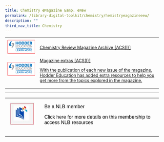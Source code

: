 ```yaml
---
title: Chemistry eMagazine &amp; eNew
permalink: /library-digital-toolkit/chemistry/hemistryeagazineeew/
description: ""
third_nav_title: Chemistry
---
```

<table>
	<tbody>
		<tr><td><img src="/images/Library%20Digital%20Toolkit/Review-Magazine-150x90.png"></td><td><a href="https://anglochineseschooli.sharepoint.com/sites/ACSIeResources/SitePages/eMagazine.aspx">Chemistry Review Magazine Archive [ACS(I)]</a></td></tr><tr><td><a href="https://www.hoddereducation.co.uk/magazineextras" target="_blank" rel="noopener noreferrer"><img src="/images/Library%20Digital%20Toolkit/Review-Magazine-150x90.png" alt="" width="150" height="90" style="box-sizing: border-box; border-style: none; max-width: 100%; height: auto; margin: 0px 20px 20px 0px;"></a></td><td><a href="https://www.hoddereducation.co.uk/magazineextras">Magazine extras [ACS(I)]</a><p><a href="https://www.hoddereducation.co.uk/magazineextras">With the publication of each new issue of the magazine.<br style="box-sizing: border-box; margin-top: 0px;">Hodder Education has added extra resources to help you get more from the topics explored in the magazine.</a></p></td></tr></tbody></table>

* * *

<table style="box-sizing: border-box; border-collapse: collapse; min-width: 500px; color: rgb(0, 0, 0); font-family: Arial, sans-serif; font-size: 16px; font-style: normal; font-variant-ligatures: normal; font-variant-caps: normal; font-weight: 400; letter-spacing: normal; orphans: 2; text-align: start; text-transform: none; white-space: normal; widows: 2; word-spacing: 0px; -webkit-text-stroke-width: 0px; text-decoration-thickness: initial; text-decoration-style: initial; text-decoration-color: initial;"><tbody style="box-sizing: border-box; margin-top: 0px;"><tr style="box-sizing: border-box; margin-top: 0px;"><td style="box-sizing: border-box; border-collapse: collapse; padding: 10px 15px; line-height: 18px; margin-top: 0px;"><img loading="lazy" class="alignnone size-full wp-image-19016" src="/images/Library%20Digital%20Toolkit/library-logo.jpg" alt="" width="100" height="96" style="box-sizing: border-box; border-style: none; max-width: 100%; height: auto; margin: 0px 20px 20px 0px;"></td><td style="box-sizing: border-box; border-collapse: collapse; padding: 10px 15px; line-height: 18px;">Be a NLB member<p style="box-sizing: border-box; margin-top: 0px;"></p><p style="box-sizing: border-box;">Click<span>&nbsp;</span><a href="https://drive.google.com/file/d/1lu_8sdJG-Cn2_I-7SSl0ttggJEhauSMn/view?usp=sharing" style="box-sizing: border-box; background-color: transparent; font-size: 1em; font-family: Arial, sans-serif !important; text-decoration: none; margin-top: 0px;">here</a><span>&nbsp;</span>for more details on this membership to access NLB resources</p></td></tr></tbody></table>